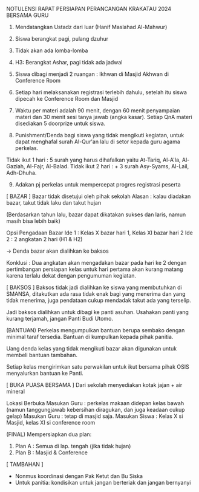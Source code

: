 
NOTULENSI RAPAT PERSIAPAN PERANCANGAN KRAKATAU 2024 BERSAMA GURU



1. Mendatangkan Ustadz dari luar (Hanif Maslahad Al-Mahwur)

2. Siswa berangkat pagi, pulang dzuhur

3. Tidak akan ada lomba-lomba 

4. H3: Berangkat Ashar, pagi tidak ada jadwal

5. Siswa dibagi menjadi 2 ruangan :
Ikhwan di Masjid
Akhwan di Conference Room 

6. Setiap hari melaksanakan registrasi terlebih dahulu, setelah itu siswa dipecah ke Conference Room dan Masjid

7. Waktu per materi adalah 90 menit, dengan 60 menit penyampaian materi dan 30 menit sesi tanya jawab (angka kasar). Setiap QnA materi disediakan 5 doorprize untuk siswa.

8. Punishment/Denda bagi siswa yang tidak mengikuti kegiatan, untuk dapat menghafal surah Al-Qur'an lalu di setor kepada guru agama perkelas.

Tidak ikut 1 hari : 5 surah yang harus dihafalkan yaitu At-Tariq, Al-A'la, Al-Gaziah, Al-Fajr, Al-Balad.
Tidak ikut 2 hari : + 3 surah Asy-Syams, Al-Lail, Adh-Dhuha.

9. Adakan pj perkelas untuk mempercepat progres registrasi peserta

[ BAZAR ]
Bazar tidak disetujui oleh pihak sekolah
Alasan : kalau diadakan bazar, takut tidak laku dan takut hujan

(Berdasarkan tahun lalu, bazar dapat dikatakan sukses dan laris, namun masih bisa lebih baik)

Opsi Pengadaan Bazar
Ide 1 : Kelas X bazar hari 1, Kelas XI bazar hari 2
Ide 2 : 2 angkatan 2 hari (H1 & H2)

-> Denda bazar akan dialihkan ke baksos

Konklusi : Dua angkatan akan mengadakan bazar pada hari ke 2 dengan pertimbangan persiapan kelas untuk hari pertama akan kurang matang karena terlalu dekat dengan pengumuman kegiatan.

[ BAKSOS ]
Baksos tidak jadi dialihkan ke siswa yang membutuhkan di SMANSA, ditakutkan ada rasa tidak enak bagi yang menerima dan yang tidak menerima, juga pendataan cukup mendadak takut ada yang terselip.

Jadi baksos dialihkan untuk dibagi ke panti asuhan. Usahakan panti yang kurang terjamah, jangan Panti Budi Utomo.

(BANTUAN)
Perkelas mengumpulkan bantuan berupa sembako dengan minimal taraf tersedia. Bantuan di kumpulkan kepada pihak panitia.

Uang denda kelas yang tidak mengikuti bazar akan digunakan untuk membeli bantuan tambahan.

Setiap kelas mengirimkan satu perwakilan untuk ikut bersama pihak OSIS menyalurkan bantuan ke Panti.

[ BUKA PUASA BERSAMA ]
Dari sekolah menyediakan kotak jajan + air mineral 

Lokasi Berbuka
Masukan Guru : perkelas makaan didepan kelas bawah (namun tanggungjawab kebersihan diragukan, dan juga keadaan cukup gelap)
Masukan Guru : tetap di masjid saja. 
Masukan Siswa : Kelas X si Masjid, kelas XI si conference room 

(FINAL)
Mempersiapkan dua plan:
1. Plan A : Semua di lap. tengah (jika tidak hujan)
2. Plan B : Masjid & Conference

[ TAMBAHAN ]
- Nonmus koordinasi dengan Pak Ketut dan Bu Siska
- Untuk panitia: kondisikan untuk jangan berteriak dan jangan bernyanyi